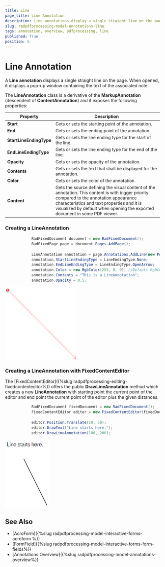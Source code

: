 ```yaml
---
title: Line 
page_title: Line Annotation  
description: Line annotations display a single straight line on the page.
slug: radpdfprocessing-model-annotations-line 
tags: annotation, overview, pdfprocessing, line 
published: True
position: 5
---
```


# Line Annotation  

A **Line annotation** displays a single straight line on the page. When opened, it displays a pop-up window containing the text of the associated note.

The **LineAnnotation** class is a derivative of the **MarkupAnnotation** (descendent of **ContentAnnotation**) and it exposes the following properties:

|Property|Description|
|---|---|
|**Start**|Gets or sets the starting point of the annotation.|
|**End**|Gets or sets the ending point of the annotation.|
|**StartLineEndingType**|Gets or sets the line ending type for the start of the line.|
|**EndLineEndingType**|Gets or sets the line ending type for the end of the line.|
|**Opacity**|Gets or sets the opacity of the annotation.|
|**Contents**|Gets or sets the text that shall be displayed for the annotation.|
|**Color**|Gets or sets the color of the annotation.|
|**Content**|Gets the source defining the visual content of the annotation. This content is with bigger priority compared to the annotation appearance characteristics and text properties and it is visualized by default when opening the exported document in some PDF viewer.|

### Creating a LineAnnotation

```csharp
            RadFixedDocument document = new RadFixedDocument();
            RadFixedPage page = document.Pages.AddPage();

            LineAnnotation annotation = page.Annotations.AddLine(new Point(50, 50), new Point(300, 300));
            annotation.StartLineEndingType = LineEndingType.None;
            annotation.EndLineEndingType = LineEndingType.OpenArrow;
            annotation.Color = new RgbColor(255, 0, 0); //Default RgbColor(255, 255, 255)
            annotation.Contents = "This is a LineAnnotation";
            annotation.Opacity = 0.5;
```

![Create LineAnnotation](images/pdf-processing-create-lineannotation.png)  

### Creating a LineAnnotation with FixedContentEditor

The [FixedContentEditor]({%slug radpdfprocessing-editing-fixedcontenteditor%}) offers the public **DrawLineAnnotation** method which creates a new __LineAnnotation__ with starting point the current point of the editor and end point the current point of the editor plus the given distances.

```csharp
            RadFixedDocument fixedDocument = new RadFixedDocument();
            FixedContentEditor editor = new FixedContentEditor(fixedDocument.Pages.AddPage());

            editor.Position.Translate(50, 50);
            editor.DrawText("Line starts here.");
            editor.DrawLineAnnotation(100, 200);
```

![Create LineAnnotation with FixedContentEditor](images/pdf-processing-create-lineannotation-with-fixedcontenteditor.png)   

## See Also

* [AcroForm]({%slug radpdfprocessing-model-interactive-forms-acroform %})
* [FormField]({%slug radpdfprocessing-model-interactive-forms-form-fields%})
* [Annotations Overview]({%slug radpdfprocessing-model-annotations-overview%})